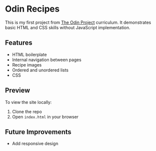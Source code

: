 # Odin Recipes

This is my first project from [The Odin Project](https://www.theodinproject.com/) curriculum. It demonstrates basic HTML and CSS skills without JavaScript implementation.

## Features
- HTML boilerplate
- Internal navigation between pages
- Recipe images
- Ordered and unordered lists
- CSS

## Preview
To view the site locally:
1. Clone the repo
2. Open `index.html` in your browser

## Future Improvements
- Add responsive design